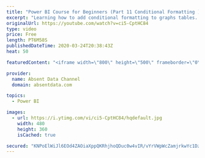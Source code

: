 ```yaml
---
title: "Power BI Course for Beginners (Part 11 Conditional Formatting )"
excerpt: "Learning how to add conditional formatting to graphs tables. Utilize colors and icons to deliver quick insights"
originalUrl: https://youtube.com/watch?v=ci5-CptHC84
type: video
price: Free
length: PT6M58S
publishedDateTime: 2020-03-24T20:38:43Z
heat: 50

featuredContent: "<iframe width=\"800\" height=\"500\" frameborder=\"0\" src=\"https://www.youtube.com/embed/ci5-CptHC84\" allow=\"accelerometer; autoplay; encrypted-media; gyroscope; picture-in-picture\" allowfullscreen></iframe>"

provider:
  name: Absent Data Channel
  domain: absentdata.com

topics:
  - Power BI

images:
  - url: https://i.ytimg.com/vi/ci5-CptHC84/hqdefault.jpg
    width: 480
    height: 360
    isCached: true

secured: "KNPoElWiJl6EOd4ZAOiaXppQKRhjhoQDuc0w4vIR/vYrVWpWcZamjrkwYc1Dzgw8gJ+kIMe5tEY/wZuE8QARbwiROTneWvLTGeba+e8cFUO07ZS9k0KVd2I9DtJRbD05uAGWgcAa3zxh2nG6vy1Tpw35SpKihhHjVcfRXlATJV1tAg0voQfPpCz+xoUgnXMyFAK43SWzLNn3AudsTbRtAa9VkfiI6ZCQEW7Y2RV6yDmNtN9PUvwKg/vGH8ytZFuHkw6wUBxpdx++w6bVFtC93MIYZzsu7M9yMWR5R4r4iT+2l+xgOPUGstWYJqr6lgfvjQE0KJKZGbplbSrPp5C+K4VgC8OcxksHTrvrhAPfM1PdZE9mGlrTkZrTVHhTuhKs6Q1lb7uxonWwdypiuYV0t0oJF9rhSzbFuPB47lniuF0=;vMziChmL2RnMxbFYtaw3sg=="
---
```


